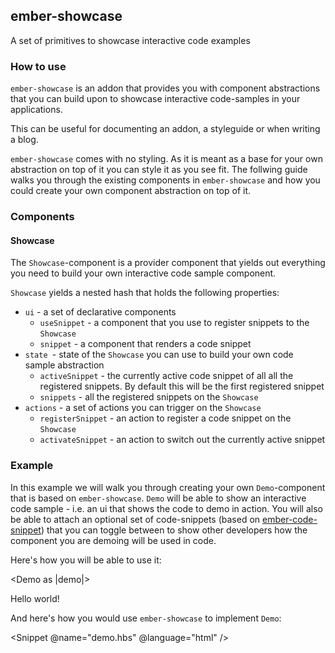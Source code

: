 ## ember-showcase

A set of primitives to showcase interactive code examples

### How to use

`ember-showcase` is an addon that provides you with component abstractions
that you can build upon to showcase interactive code-samples in your
applications.

This can be useful for documenting an addon, a styleguide or when writing
a blog.

`ember-showcase` comes with no styling. As it is meant as a base for your own
abstraction on top of it you can style it as you see fit. The follwing guide
walks you through the existing components in `ember-showcase` and how you could
create your own component abstraction on top of it.

### Components

#### Showcase

The `Showcase`-component is a provider component that yields out everything you
need to build your own interactive code sample component.

`Showcase` yields a nested hash that holds the following properties:

* `ui` - a set of declarative components
  * `useSnippet` - a component that you use to register snippets to the `Showcase`
  * `snippet` - a component that renders a code snippet
* `state `- state of the `Showcase` you can use to build your own code sample
  abstraction
  * `activeSnippet` - the currently active code snippet of all all the registered
    snippets. By default this will be the first registered snippet
  * `snippets` - all the registered snippets on the `Showcase`
* `actions` - a set of actions you can trigger on the `Showcase`
  * `registerSnippet` - an action to register a code snippet on the `Showcase`
  * `activateSnippet` - an action to switch out the currently active snippet

### Example

In this example we will walk you through creating your own `Demo`-component
that is based on `ember-showcase`. `Demo` will be able to show an interactive
code sample - i.e. an ui that shows the code to demo in action. You will also
be able to attach an optional set of code-snippets (based on
[ember-code-snippet](https://github.com/ef4/ember-code-snippet)) that you can
toggle between to show other developers how the component you are demoing will
be used in code.

Here's how you will be able to use it:

<!-- BEGIN-SNIPPET demo-usage -->
<Demo as |demo|>
  <div>
    Hello world!
  </div>
  <demo.ui.useSnippet @name="demo-usage.md" @title="template.hbs" @language="html" />
</Demo>
<!-- END-SNIPPET -->

And here's how you would use `ember-showcase` to implement `Demo`:

<Snippet @name="demo.hbs" @language="html" />

